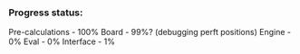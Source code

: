 ### Progress status:

Pre-calculations - 100%
Board - 99%? (debugging perft positions)
Engine - 0%
Eval - 0%
Interface - 1%